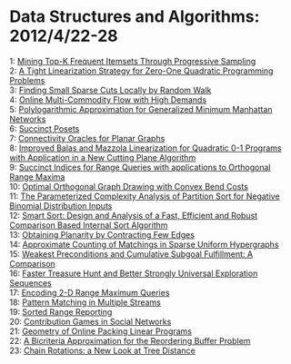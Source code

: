# Data Structures and Algorithms: 2012/4/22-28  
1: [Mining Top-K Frequent Itemsets Through Progressive Sampling](https://doi.org/10.48550/arXiv.1006.5235)  
2: [A Tight Linearization Strategy for Zero-One Quadratic Programming  Problems](https://doi.org/10.48550/arXiv.1204.4562)  
3: [Finding Small Sparse Cuts Locally by Random Walk](https://doi.org/10.48550/arXiv.1204.4666)  
4: [Online Multi-Commodity Flow with High Demands](https://doi.org/10.48550/arXiv.1201.5030)  
5: [Polylogarithmic Approximation for Generalized Minimum Manhattan Networks](https://doi.org/10.48550/arXiv.1203.6481)  
6: [Succinct Posets](https://doi.org/10.48550/arXiv.1204.1957)  
7: [Connectivity Oracles for Planar Graphs](https://doi.org/10.48550/arXiv.1204.4159)  
8: [Improved Balas and Mazzola Linearization for Quadratic 0-1 Programs with  Application in a New Cutting Plane Algorithm](https://doi.org/10.48550/arXiv.1204.4829)  
9: [Succinct Indices for Range Queries with applications to Orthogonal Range  Maxima](https://doi.org/10.48550/arXiv.1204.4835)  
10: [Optimal Orthogonal Graph Drawing with Convex Bend Costs](https://doi.org/10.48550/arXiv.1204.4997)  
11: [The Parameterized Complexity Analysis of Partition Sort for Negative  Binomial Distribution Inputs](https://doi.org/10.48550/arXiv.1204.5023)  
12: [Smart Sort: Design and Analysis of a Fast, Efficient and Robust  Comparison Based Internal Sort Algorithm](https://doi.org/10.48550/arXiv.1204.5083)  
13: [Obtaining Planarity by Contracting Few Edges](https://doi.org/10.48550/arXiv.1204.5113)  
14: [Approximate Counting of Matchings in Sparse Uniform Hypergraphs](https://doi.org/10.48550/arXiv.1204.5335)  
15: [Weakest Preconditions and Cumulative Subgoal Fulfillment: A Comparison](https://doi.org/10.48550/arXiv.1204.5436)  
16: [Faster Treasure Hunt and Better Strongly Universal Exploration Sequences](https://doi.org/10.48550/arXiv.1204.5442)  
17: [Encoding 2-D Range Maximum Queries](https://doi.org/10.48550/arXiv.1109.2885)  
18: [Pattern Matching in Multiple Streams](https://doi.org/10.48550/arXiv.1202.3470)  
19: [Sorted Range Reporting](https://doi.org/10.48550/arXiv.1204.4509)  
20: [Contribution Games in Social Networks](https://doi.org/10.48550/arXiv.1004.1854)  
21: [Geometry of Online Packing Linear Programs](https://doi.org/10.48550/arXiv.1204.5810)  
22: [A Bicriteria Approximation for the Reordering Buffer Problem](https://doi.org/10.48550/arXiv.1204.5823)  
23: [Chain Rotations: a New Look at Tree Distance](https://doi.org/10.48550/arXiv.1204.5929)  